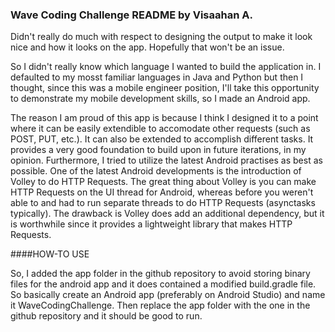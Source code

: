 ### Wave Coding Challenge README by Visaahan A.    

Didn't really do much with respect to designing the output to make it look nice and how it looks on the app. Hopefully that won't be an issue.    

So I didn't really know which language I wanted to build the application in. I defaulted to my mosst familiar languages in Java and Python but then I thought, since this was a mobile engineer position, I'll take this opportunity to demonstrate my mobile development skills, so I made an Android app.

The reason I am proud of this app is because I think I designed it to a point where it can be easily extendible to accomodate other requests (such as POST, PUT, etc.). It can also be extended to accomplish different tasks. It provides a very good foundation to build upon in future iterations, in my opinion. Furthermore, I tried to utilize the latest Android practises as best as possible. One of the latest Android developments is the introduction of Volley to do HTTP Requests. The great thing about Volley is you can make HTTP Requests on the UI thread for Android, whereas before you weren't able to and had to run separate threads to do HTTP Requests (asynctasks typically). The drawback is Volley does add an additional dependency, but it is worthwhile since it provides a lightweight library that makes HTTP Requests.   

####HOW-TO USE

So, I added the app folder in the github repository to avoid storing binary files for the android app and it does contained a modified build.gradle file. So basically create an Android app (preferably on Android Studio) and name it WaveCodingChallenge. Then replace the app folder with the one in the github repository and it should be good to run.




